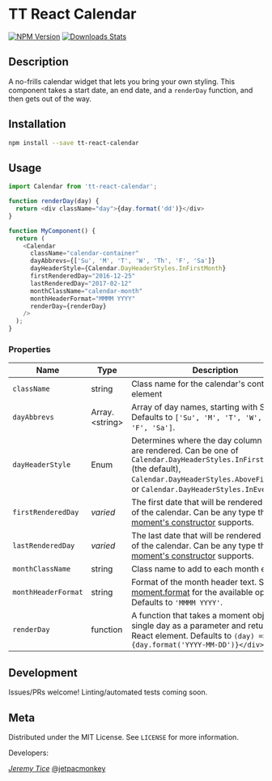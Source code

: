 # TT React Calendar

[![NPM Version][npm-image]][npm-url]
[![Downloads Stats][npm-downloads]][npm-url]

## Description

A no-frills calendar widget that lets you bring your own styling. This component
takes a start date, an end date, and a `renderDay` function, and then gets out
of the way.

## Installation

```sh
npm install --save tt-react-calendar
```

## Usage

```javascript
import Calendar from 'tt-react-calendar';

function renderDay(day) {
  return <div className="day">{day.format('dd')}</div>
}

function MyComponent() {
  return (
    <Calendar
      className="calendar-container"
      dayAbbrevs={['Su', 'M', 'T', 'W', 'Th', 'F', 'Sa']}
      dayHeaderStyle={Calendar.DayHeaderStyles.InFirstMonth}
      firstRenderedDay="2016-12-25"
      lastRenderedDay="2017-02-12"
      monthClassName="calendar-month"
      monthHeaderFormat="MMMM YYYY"
      renderDay={renderDay}
    />
  );
}
```

### Properties

Name | Type | Description
-----|------|-------------
`className` | string | Class name for the calendar's container element
`dayAbbrevs` | Array.&lt;string&gt; | Array of day names, starting with Sunday. Defaults to `['Su', 'M', 'T', 'W', 'Th', 'F', 'Sa']`.
`dayHeaderStyle` | Enum | Determines where the day column headers are rendered. Can be one of `Calendar.DayHeaderStyles.InFirstMonth` (the default), `Calendar.DayHeaderStyles.AboveFirstMonth`, or `Calendar.DayHeaderStyles.InEveryMonth`
`firstRenderedDay` | _varied_ | The first date that will be rendered as part of the calendar. Can be any type that [moment's constructor](http://momentjs.com/docs/#/parsing/) supports.
`lastRenderedDay` | _varied_ | The last date that will be rendered as part of the calendar. Can be any type that [moment's constructor](http://momentjs.com/docs/#/parsing/) supports.
`monthClassName` | string | Class name to add to each month element
`monthHeaderFormat` | string | Format of the month header text. See [moment.format](http://momentjs.com/docs/#/displaying/format/) for the available options. Defaults to `'MMMM YYYY'`.
`renderDay` | function | A function that takes a moment object of a single day as a parameter and returns a React element. Defaults to `(day) => <div>{day.format('YYYY-MM-DD')}</div>`

## Development

Issues/PRs welcome! Linting/automated tests coming soon.

## Meta

Distributed under the MIT License. See ``LICENSE`` for more information.

Developers:

_[Jeremy Tice](https://github.com/jetpacmonkey)_
[@jetpacmonkey](https://twitter.com/jetpacmonkey)

[npm-image]: https://img.shields.io/npm/v/tt-react-calendar.svg?style=flat-square
[npm-url]: https://npmjs.org/package/tt-react-calendar
[npm-downloads]: https://img.shields.io/npm/dm/tt-react-calendar.svg?style=flat-square
